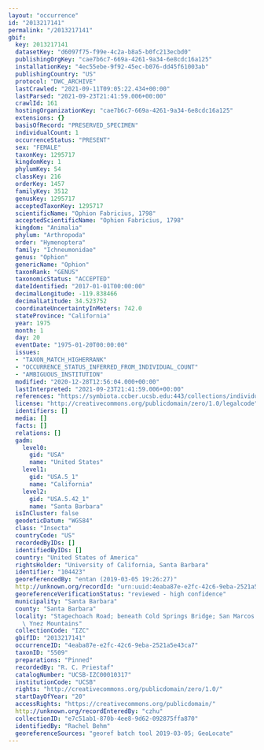 ```yaml
---
layout: "occurrence"
id: "2013217141"
permalink: "/2013217141"
gbif:
  key: 2013217141
  datasetKey: "d6097f75-f99e-4c2a-b8a5-b0fc213ecbd0"
  publishingOrgKey: "cae7b6c7-669a-4261-9a34-6e8cdc16a125"
  installationKey: "4ec55ebe-9f92-45ec-b076-dd45f61003ab"
  publishingCountry: "US"
  protocol: "DWC_ARCHIVE"
  lastCrawled: "2021-09-11T09:05:22.434+00:00"
  lastParsed: "2021-09-23T21:41:59.006+00:00"
  crawlId: 161
  hostingOrganizationKey: "cae7b6c7-669a-4261-9a34-6e8cdc16a125"
  extensions: {}
  basisOfRecord: "PRESERVED_SPECIMEN"
  individualCount: 1
  occurrenceStatus: "PRESENT"
  sex: "FEMALE"
  taxonKey: 1295717
  kingdomKey: 1
  phylumKey: 54
  classKey: 216
  orderKey: 1457
  familyKey: 3512
  genusKey: 1295717
  acceptedTaxonKey: 1295717
  scientificName: "Ophion Fabricius, 1798"
  acceptedScientificName: "Ophion Fabricius, 1798"
  kingdom: "Animalia"
  phylum: "Arthropoda"
  order: "Hymenoptera"
  family: "Ichneumonidae"
  genus: "Ophion"
  genericName: "Ophion"
  taxonRank: "GENUS"
  taxonomicStatus: "ACCEPTED"
  dateIdentified: "2017-01-01T00:00:00"
  decimalLongitude: -119.838466
  decimalLatitude: 34.523752
  coordinateUncertaintyInMeters: 742.0
  stateProvince: "California"
  year: 1975
  month: 1
  day: 20
  eventDate: "1975-01-20T00:00:00"
  issues:
  - "TAXON_MATCH_HIGHERRANK"
  - "OCCURRENCE_STATUS_INFERRED_FROM_INDIVIDUAL_COUNT"
  - "AMBIGUOUS_INSTITUTION"
  modified: "2020-12-28T12:56:04.000+00:00"
  lastInterpreted: "2021-09-23T21:41:59.006+00:00"
  references: "https://symbiota.ccber.ucsb.edu:443/collections/individual/index.php?occid=104423"
  license: "http://creativecommons.org/publicdomain/zero/1.0/legalcode"
  identifiers: []
  media: []
  facts: []
  relations: []
  gadm:
    level0:
      gid: "USA"
      name: "United States"
    level1:
      gid: "USA.5_1"
      name: "California"
    level2:
      gid: "USA.5.42_1"
      name: "Santa Barbara"
  isInCluster: false
  geodeticDatum: "WGS84"
  class: "Insecta"
  countryCode: "US"
  recordedByIDs: []
  identifiedByIDs: []
  country: "United States of America"
  rightsHolder: "University of California, Santa Barbara"
  identifier: "104423"
  georeferencedBy: "entan (2019-03-05 19:26:27)"
  http://unknown.org/recordId: "urn:uuid:4eaba87e-e2fc-42c6-9eba-2521a5e43ca7"
  georeferenceVerificationStatus: "reviewed - high confidence"
  municipality: "Santa Barbara"
  county: "Santa Barbara"
  locality: "Stagechoach Road; beneath Cold Springs Bridge; San Marcos Pass; Sana\
    \ Ynez Mountains"
  collectionCode: "IZC"
  gbifID: "2013217141"
  occurrenceID: "4eaba87e-e2fc-42c6-9eba-2521a5e43ca7"
  taxonID: "5509"
  preparations: "Pinned"
  recordedBy: "R. C. Priestaf"
  catalogNumber: "UCSB-IZC00010317"
  institutionCode: "UCSB"
  rights: "http://creativecommons.org/publicdomain/zero/1.0/"
  startDayOfYear: "20"
  accessRights: "https://creativecommons.org/publicdomain/"
  http://unknown.org/recordEnteredBy: "czhu"
  collectionID: "e7c51ab1-870b-4ee8-9d62-092875ffa870"
  identifiedBy: "Rachel Behm"
  georeferenceSources: "georef batch tool 2019-03-05; GeoLocate"
---
```

